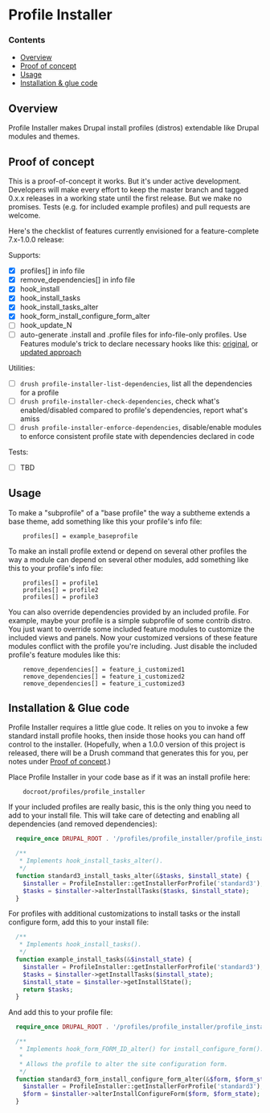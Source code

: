 Profile Installer
=================

### Contents
 - [Overview](#overview)
 - [Proof of concept](#proof-of-concept)
 - [Usage](#usage)
 - [Installation & glue code](#installation--glue-code)


Overview
--------

Profile Installer makes Drupal install profiles (distros) extendable like Drupal
modules and themes.


Proof of concept
----------------

This is a proof-of-concept it works. But it's under active development.
Developers will make every effort to keep the master branch and tagged 0.x.x
releases in a working state until the first release. But we make no promises.
Tests (e.g. for included example profiles) and pull requests are welcome.

Here's the checklist of features currently envisioned for a feature-complete
7.x-1.0.0 release:

Supports:

 - [x] profiles[] in info file
 - [x] remove_dependencies[] in info file
 - [x] hook_install
 - [x] hook_install_tasks
 - [x] hook_install_tasks_alter
 - [x] hook_form_install_configure_form_alter
 - [ ] hook_update_N
 - [ ] auto-generate .install and .profile files for info-file-only profiles. Use
       Features module's trick to declare necessary hooks like this: 
       [original](http://cgit.drupalcode.org/features/tree/includes/features.ctools.inc?id=0f77db7a&h=7.x-1.x),
       or [updated
       approach](http://cgit.drupalcode.org/features/tree/includes/features.ctools.inc?id=9f4ecc7&h=7.x-2.x)

Utilities:

 - [ ] `drush profile-installer-list-dependencies`, list all the dependencies for a profile
 - [ ] `drush profile-installer-check-dependencies`, check what's enabled/disabled
        compared to profile's dependencies, report what's amiss
 - [ ] `drush profile-installer-enforce-dependencies`, disable/enable modules to
        enforce consistent profile state with dependencies declared in code

Tests:

 - [ ] TBD


Usage
-----

To make a "subprofile" of a "base profile" the way a subtheme extends a base
theme, add something like this your profile's info file:

        profiles[] = example_baseprofile

To make an install profile extend or depend on several other profiles the way a
module can depend on several other modules, add something like this to your
profile's info file:

        profiles[] = profile1
        profiles[] = profile2
        profiles[] = profile3

You can also override dependencies provided by an included profile. For example,
maybe your profile is a simple subprofile of some contrib distro. You just want
to override some included feature modules to customize the included views and
panels. Now your customized versions of these feature modules conflict with the
profile you're including. Just disable the included profile's feature modules
like this:

        remove_dependencies[] = feature_i_customized1
        remove_dependencies[] = feature_i_customized2
        remove_dependencies[] = feature_i_customized3


Installation & Glue code
------------------------

Profile Installer requires a little glue code. It relies on you to invoke a few standard
install profile hooks, then inside those hooks you can hand off control to the
installer. (Hopefully, when a 1.0.0 version of this project is released, there
will be a Drush command that generates this for you, per notes under [Proof of
concept](#proof-of-concept).)

Place Profile Installer in your code base as if it was an install profile here:

        docroot/profiles/profile_installer

If your included profiles are really basic, this is the only thing you need to
add to your install file. This will take care of detecting and enabling all
dependencies (and removed dependencies):

```php
  require_once DRUPAL_ROOT . '/profiles/profile_installer/profile_installer.inc';

  /**
   * Implements hook_install_tasks_alter().
   */
  function standard3_install_tasks_alter(&$tasks, $install_state) {
    $installer = ProfileInstaller::getInstallerForProfile('standard3');
    $tasks = $installer->alterInstallTasks($tasks, $install_state);
  }
```

For profiles with additional customizations to install tasks or the install
configure form, add this to your install file:

```php
  /**
   * Implements hook_install_tasks().
   */
  function example_install_tasks(&$install_state) {
    $installer = ProfileInstaller::getInstallerForProfile('standard3');
    $tasks = $installer->getInstallTasks($install_state);
    $install_state = $installer->getInstallState();
    return $tasks;
  }
```

And add this to your profile file:

```php
  require_once DRUPAL_ROOT . '/profiles/profile_installer/profile_installer.inc';

  /**
   * Implements hook_form_FORM_ID_alter() for install_configure_form().
   *
   * Allows the profile to alter the site configuration form.
   */
  function standard3_form_install_configure_form_alter(&$form, $form_state) {
    $installer = ProfileInstaller::getInstallerForProfile('standard3');
    $form = $installer->alterInstallConfigureForm($form, $form_state);
  }
```
